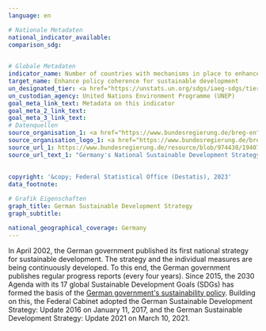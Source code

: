 ```yaml
---
language: en    

# Nationale Metadaten    
national_indicator_available:     
comparison_sdg:     
    

# Globale Metadaten    
indicator_name: Number of countries with mechanisms in place to enhance policy coherence of sustainable development    
target_name: Enhance policy coherence for sustainable development    
un_designated_tier: <a href="https://unstats.un.org/sdgs/iaeg-sdgs/tier-classification/" title="Click here for more information on the UN tier classification."  target="_blank">Tier II</a>    
un_custodian_agency: United Nations Environment Programme (UNEP)    
goal_meta_link_text: Metadata on this indicator    
goal_meta_2_link_text:     
goal_meta_3_link_text:         
# Datenquellen
source_organisation_1: <a href="https://www.bundesregierung.de/breg-en" target="_blank"> The Federal Government </a>
source_organisation_logo_1: <a href="https://www.bundesregierung.de/breg-en" target="_blank"><img src="https://g205sdgs.github.io/sdg-indicators/public/OrgImgEn/bundesregierung.png" alt="Logo bundesregierung" style="height:60px; width:148px"/></a>
source_url_1: https://www.bundesregierung.de/resource/blob/974430/1940716/1c63c8739d10011eb116fda1aecb61ca/german-sustainable-development-strategy-en-data.pdf?download=1
source_url_text_1: "Germany's National Sustainable Development Strategy"
    
    
copyright: '&copy; Federal Statistical Office (Destatis), 2023'    
data_footnote:     

# Grafik Eigenschaften    
graph_title: German Sustainable Development Strategy
graph_subtitle:     

national_geographical_coverage: Germany    
---
```



In April 2002, the German government published its first national strategy for sustainable development. The strategy and the individual measures are being continuously developed. To this end, the German government publishes regular progress reports (every four years). Since 2015, the 2030 Agenda with its 17 global Sustainable Development Goals (SDGs) has formed the basis of the <a href ="https://www.bundesregierung.de/breg-de/themen/nachhaltigkeitspolitik/berichte-und-reden-nachhaltigkeit/berichte-der-bundesregierung-418550">German government's sustainability policy</a>. Building on this, the Federal Cabinet adopted the German Sustainable Development Strategy: Update 2016 on January 11, 2017, and the German Sustainable Development Strategy: Update 2021 on March 10, 2021.